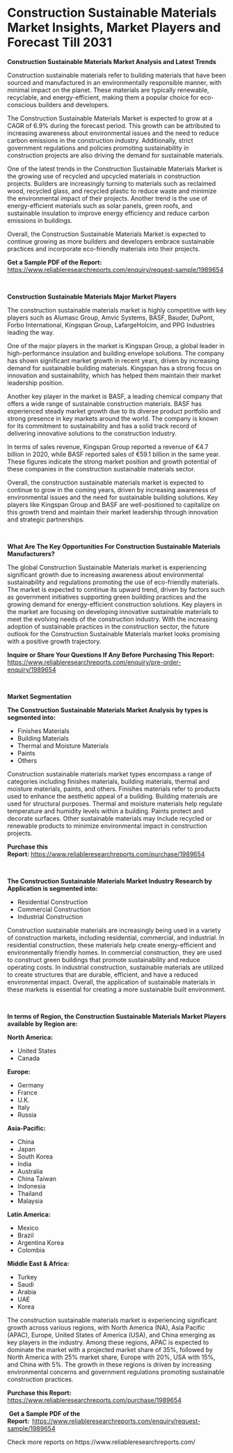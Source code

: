 <p><h1>Construction Sustainable Materials Market Insights, Market Players and Forecast Till 2031</h1></p><p><strong>Construction Sustainable Materials Market Analysis and Latest Trends</strong></p>
<p><p>Construction sustainable materials refer to building materials that have been sourced and manufactured in an environmentally responsible manner, with minimal impact on the planet. These materials are typically renewable, recyclable, and energy-efficient, making them a popular choice for eco-conscious builders and developers.</p><p>The Construction Sustainable Materials Market is expected to grow at a CAGR of 6.9% during the forecast period. This growth can be attributed to increasing awareness about environmental issues and the need to reduce carbon emissions in the construction industry. Additionally, strict government regulations and policies promoting sustainability in construction projects are also driving the demand for sustainable materials.</p><p>One of the latest trends in the Construction Sustainable Materials Market is the growing use of recycled and upcycled materials in construction projects. Builders are increasingly turning to materials such as reclaimed wood, recycled glass, and recycled plastic to reduce waste and minimize the environmental impact of their projects. Another trend is the use of energy-efficient materials such as solar panels, green roofs, and sustainable insulation to improve energy efficiency and reduce carbon emissions in buildings.</p><p>Overall, the Construction Sustainable Materials Market is expected to continue growing as more builders and developers embrace sustainable practices and incorporate eco-friendly materials into their projects.</p></p>
<p><strong>Get a Sample PDF of the Report:&nbsp;</strong> <a href="https://www.reliableresearchreports.com/enquiry/request-sample/1989654">https://www.reliableresearchreports.com/enquiry/request-sample/1989654</a></p>
<p>&nbsp;</p>
<p><strong>Construction Sustainable Materials Major Market Players</strong></p>
<p><p>The construction sustainable materials market is highly competitive with key players such as Alumasc Group, Amvic Systems, BASF, Bauder, DuPont, Forbo International, Kingspan Group, LafargeHolcim, and PPG Industries leading the way. </p><p>One of the major players in the market is Kingspan Group, a global leader in high-performance insulation and building envelope solutions. The company has shown significant market growth in recent years, driven by increasing demand for sustainable building materials. Kingspan has a strong focus on innovation and sustainability, which has helped them maintain their market leadership position.</p><p>Another key player in the market is BASF, a leading chemical company that offers a wide range of sustainable construction materials. BASF has experienced steady market growth due to its diverse product portfolio and strong presence in key markets around the world. The company is known for its commitment to sustainability and has a solid track record of delivering innovative solutions to the construction industry.</p><p>In terms of sales revenue, Kingspan Group reported a revenue of €4.7 billion in 2020, while BASF reported sales of €59.1 billion in the same year. These figures indicate the strong market position and growth potential of these companies in the construction sustainable materials sector.</p><p>Overall, the construction sustainable materials market is expected to continue to grow in the coming years, driven by increasing awareness of environmental issues and the need for sustainable building solutions. Key players like Kingspan Group and BASF are well-positioned to capitalize on this growth trend and maintain their market leadership through innovation and strategic partnerships.</p></p>
<p>&nbsp;</p>
<p><strong>What Are The Key Opportunities For Construction Sustainable Materials Manufacturers?</strong></p>
<p><p>The global Construction Sustainable Materials market is experiencing significant growth due to increasing awareness about environmental sustainability and regulations promoting the use of eco-friendly materials. The market is expected to continue its upward trend, driven by factors such as government initiatives supporting green building practices and the growing demand for energy-efficient construction solutions. Key players in the market are focusing on developing innovative sustainable materials to meet the evolving needs of the construction industry. With the increasing adoption of sustainable practices in the construction sector, the future outlook for the Construction Sustainable Materials market looks promising with a positive growth trajectory.</p></p>
<p><strong>Inquire or Share Your Questions If Any Before Purchasing This Report:</strong> <a href="https://www.reliableresearchreports.com/enquiry/pre-order-enquiry/1989654">https://www.reliableresearchreports.com/enquiry/pre-order-enquiry/1989654</a></p>
<p>&nbsp;</p>
<p><strong>Market Segmentation</strong></p>
<p><strong>The Construction Sustainable Materials Market Analysis by types is segmented into:</strong></p>
<p><ul><li>Finishes Materials</li><li>Building Materials</li><li>Thermal and Moisture Materials</li><li>Paints</li><li>Others</li></ul></p>
<p><p>Construction sustainable materials market types encompass a range of categories including finishes materials, building materials, thermal and moisture materials, paints, and others. Finishes materials refer to products used to enhance the aesthetic appeal of a building. Building materials are used for structural purposes. Thermal and moisture materials help regulate temperature and humidity levels within a building. Paints protect and decorate surfaces. Other sustainable materials may include recycled or renewable products to minimize environmental impact in construction projects.</p></p>
<p><strong>Purchase this Report:&nbsp;</strong><a href="https://www.reliableresearchreports.com/purchase/1989654">https://www.reliableresearchreports.com/purchase/1989654</a></p>
<p>&nbsp;</p>
<p><strong>The Construction Sustainable Materials Market Industry Research by Application is segmented into:</strong></p>
<p><ul><li>Residential Construction</li><li>Commercial Construction</li><li>Industrial Construction</li></ul></p>
<p><p>Construction sustainable materials are increasingly being used in a variety of construction markets, including residential, commercial, and industrial. In residential construction, these materials help create energy-efficient and environmentally friendly homes. In commercial construction, they are used to construct green buildings that promote sustainability and reduce operating costs. In industrial construction, sustainable materials are utilized to create structures that are durable, efficient, and have a reduced environmental impact. Overall, the application of sustainable materials in these markets is essential for creating a more sustainable built environment.</p></p>
<p>&nbsp;</p>
<p><strong>In terms of Region, the Construction Sustainable Materials Market Players available by Region are:</strong></p>
<p>
    <p> <strong> North America: </strong>
        <ul>
            <li>United States</li>
            <li>Canada</li>
        </ul>
        </p> 
    <p> <strong> Europe: </strong>
        <ul>
            <li>Germany</li>
            <li>France</li>
            <li>U.K.</li>
            <li>Italy</li>
            <li>Russia</li>
        </ul>
        </p> 
    <p> <strong> Asia-Pacific: </strong>
        <ul>
            <li>China</li>
            <li>Japan</li>
            <li>South Korea</li>
            <li>India</li>
            <li>Australia</li>
            <li>China Taiwan</li>
            <li>Indonesia</li>
            <li>Thailand</li>
            <li>Malaysia</li>
        </ul>
        </p> 
    <p> <strong> Latin America: </strong>
        <ul>
            <li>Mexico</li>
            <li>Brazil</li>
            <li>Argentina Korea</li>
            <li>Colombia</li>
        </ul>
        </p> 
    <p> <strong> Middle East & Africa: </strong>
        <ul>
            <li>Turkey</li>
            <li>Saudi</li>
            <li>Arabia</li>
            <li>UAE</li>
            <li>Korea</li>
        </ul>
    </p>
    </p>
<p><p>The construction sustainable materials market is experiencing significant growth across various regions, with North America (NA), Asia Pacific (APAC), Europe, United States of America (USA), and China emerging as key players in the industry. Among these regions, APAC is expected to dominate the market with a projected market share of 35%, followed by North America with 25% market share, Europe with 20%, USA with 15%, and China with 5%. The growth in these regions is driven by increasing environmental concerns and government regulations promoting sustainable construction practices.</p></p>
<p><strong>Purchase this Report: </strong><a href="https://www.reliableresearchreports.com/purchase/1989654">https://www.reliableresearchreports.com/purchase/1989654</a></p>
<p>&nbsp;<strong>Get a Sample PDF of the Report:&nbsp;&nbsp;</strong><a href="https://www.reliableresearchreports.com/enquiry/request-sample/1989654">https://www.reliableresearchreports.com/enquiry/request-sample/1989654</a></p>
<p><strong></strong></p>
<p>Check more reports on https://www.reliableresearchreports.com/</p>